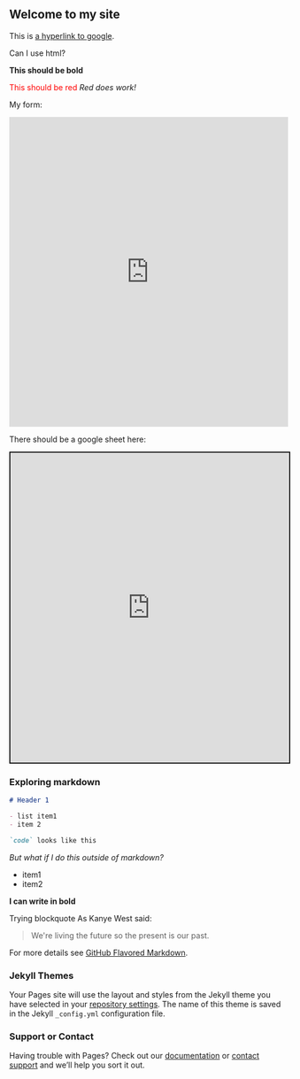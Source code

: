 ## Welcome to my site

This is [a hyperlink to google](http://google.com).

Can I use html?

<b>This should be bold</b>

<font color="red">This should be red</font>
_Red does work!_

My form:
<iframe src="https://docs.google.com/forms/d/e/1FAIpQLScVCgZGBYp_51AkH9s7XIqLW6056M8qwGGcgBOX-c_cN8uSUA/viewform?embedded=true" style="border-style:none;width:100%;height:560;margin-top:0px;margin-bottom:0px;margin-right:0px;margin-left:0px">Cargando...</iframe>

There should be a google sheet here:
<iframe src="https://docs.google.com/spreadsheets/d/e/2PACX-1vR2UlnISpWYsyfdKx6cVvQE4h_EV7f7QUK7ZnC4xliInaXuFsI_0Zwze_TScs2OkQ0RTy7LVQrykRB8/pubhtml?gid=1925359137&amp;single=true&amp;widget=true&amp;headers=false" style="border-style:solid;width:100%;height:560" allowfullscreen></iframe>

### Exploring markdown
```markdown
# Header 1

- list item1
- item 2

`code` looks like this

```


_But what if I do this outside of markdown?_
- item1
- item2

**I can write in bold**

Trying blockquote
As Kanye West said:

> We're living the future so
> the present is our past.

For more details see [GitHub Flavored Markdown](https://guides.github.com/features/mastering-markdown/).

### Jekyll Themes

Your Pages site will use the layout and styles from the Jekyll theme you have selected in your [repository settings](https://github.com/pct0003/myfirstwebsite/settings). The name of this theme is saved in the Jekyll `_config.yml` configuration file.

### Support or Contact

Having trouble with Pages? Check out our [documentation](https://help.github.com/categories/github-pages-basics/) or [contact support](https://github.com/contact) and we’ll help you sort it out.
